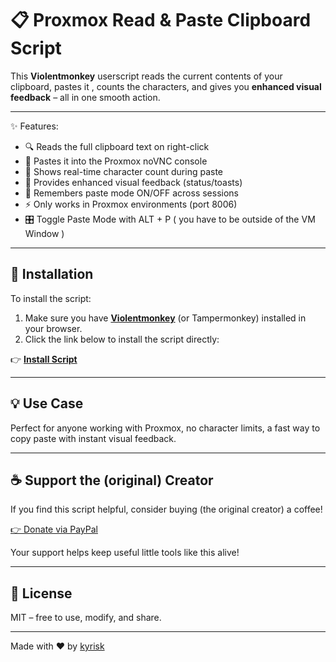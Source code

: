 # 📋 Proxmox Read & Paste Clipboard Script

This **Violentmonkey** userscript reads the current contents of your clipboard, pastes it , counts the characters, and gives you **enhanced visual feedback** – all in one smooth action.

---

✨ Features:
- 🔍 Reads the full clipboard text on right-click
- 📝 Pastes it into the Proxmox noVNC console
- 🔢 Shows real-time character count during paste
- 🎨 Provides enhanced visual feedback (status/toasts)
- 🧠 Remembers paste mode ON/OFF across sessions
- ⚡ Only works in Proxmox environments (port 8006)
- 🎛️ Toggle Paste Mode with ALT + P ( you have to be outside of the VM Window )

---

## 🚀 Installation

To install the script:

1. Make sure you have **[Violentmonkey](https://violentmonkey.github.io/)** (or Tampermonkey) installed in your browser.
2. Click the link below to install the script directly:

👉 **[Install Script](https://github.com/dannyvoid/ProxmoxNoVnc/raw/main/proxmoxnovnc.user.js)**


---

## 💡 Use Case

Perfect for anyone working with Proxmox, no character limits, a fast way to copy  paste with instant visual feedback.

---

## ☕ Support the (original) Creator

If you find this script helpful, consider buying (the original creator) a coffee!

[👉 Donate via PayPal](https://www.paypal.com/donate?business=kyrisk@gmail.com)


Your support helps keep useful little tools like this alive!

---

## 📄 License

MIT – free to use, modify, and share.

---

Made with ❤️ by [kyrisk](mailto:kyrisk@gmail.com)
